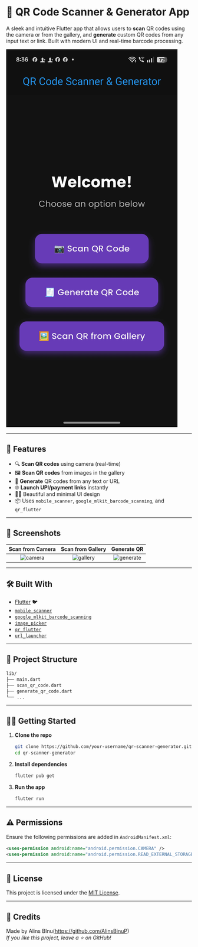 # 📱 QR Code Scanner & Generator App

A sleek and intuitive Flutter app that allows users to **scan** QR codes using the camera or from the gallery, and **generate** custom QR codes from any input text or link. Built with modern UI and real-time barcode processing.

![Banner](/Home.jpg) <!-- Optional: Add an actual screenshot path -->

---

## 🚀 Features

- 🔍 **Scan QR codes** using camera (real-time)
- 🖼️ **Scan QR codes** from images in the gallery
- 🧾 **Generate** QR codes from any text or URL
- 🌐 **Launch UPI/payment links** instantly
- 🧑‍🎨 Beautiful and minimal UI design
- 📦 Uses `mobile_scanner`, `google_mlkit_barcode_scanning`, and `qr_flutter`

---

## 📸 Screenshots

| Scan from Camera | Scan from Gallery | Generate QR |
|:--:|:--:|:--:|
| ![camera](assets/camera.png) | ![gallery](assets/gallery.png) | ![generate](assets/generate.png) |

---

## 🛠️ Built With

- [Flutter](https://flutter.dev/) 🐦
- [`mobile_scanner`](https://pub.dev/packages/mobile_scanner)
- [`google_mlkit_barcode_scanning`](https://pub.dev/packages/google_mlkit_barcode_scanning)
- [`image_picker`](https://pub.dev/packages/image_picker)
- [`qr_flutter`](https://pub.dev/packages/qr_flutter)
- [`url_launcher`](https://pub.dev/packages/url_launcher)

---

## 📂 Project Structure

```
lib/
├── main.dart
├── scan_qr_code.dart
├── generate_qr_code.dart
└── ...
```

---

## 🧑‍💻 Getting Started

1. **Clone the repo**
   ```bash
   git clone https://github.com/your-username/qr-scanner-generator.git
   cd qr-scanner-generator
   ```

2. **Install dependencies**
   ```bash
   flutter pub get
   ```

3. **Run the app**
   ```bash
   flutter run
   ```

---

## ⚠️ Permissions

Ensure the following permissions are added in `AndroidManifest.xml`:

```xml
<uses-permission android:name="android.permission.CAMERA" />
<uses-permission android:name="android.permission.READ_EXTERNAL_STORAGE" />
```

---

## 📄 License

This project is licensed under the [MIT License](LICENSE).

---

## 🙌 Credits

Made by Alins BInu(https://github.com/AlinsBinuP)  
*If you like this project, leave a ⭐ on GitHub!*
